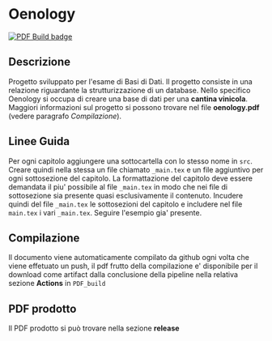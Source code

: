 # Oenology

[![PDF Build badge](https://img.shields.io/github/workflow/status/nicomanto/Oenology/PDF_build?label=PDF%20build)](https://shields.io/)

## Descrizione
Progetto sviluppato per l'esame di Basi di Dati.
Il progetto consiste in una relazione riguardante la strutturizzazione di un database. Nello specifico Oenology si occupa di creare una base di dati per una **cantina vinicola**. Maggiori informazioni sul progetto si possono trovare nel file **oenology.pdf** (vedere paragrafo *Compilazione*).

## Linee Guida 
Per ogni capitolo aggiungere una sottocartella con lo stesso nome in `src`. Creare quindi nella stessa un file chiamato `_main.tex` e un file aggiuntivo per ogni sottosezione del capitolo. La formattazione del capitolo deve essere demandata il piu' possibile al file `_main.tex` in modo che nei file di sottosezione sia presente quasi esclusivamente il contenuto. Incudere quindi del file `_main.tex` le sottosezioni del capitolo e includere nel file `main.tex` i vari `_main.tex`. Seguire l'esempio gia' presente.

## Compilazione
Il documento viene automaticamente compilato da github ogni volta che viene effetuato un push, il pdf frutto della compilazione e' disponibile per il download come artifact dalla conclusione della pipeline nella relativa sezione **Actions** in `PDF_build`

## PDF prodotto
Il PDF prodotto si può trovare nella sezione **release**
